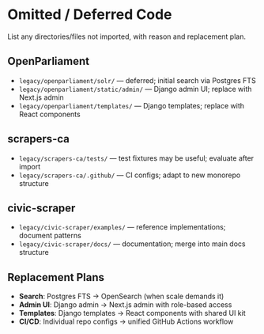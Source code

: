 # Omitted / Deferred Code

List any directories/files not imported, with reason and replacement plan.

## OpenParliament
- `legacy/openparliament/solr/` — deferred; initial search via Postgres FTS
- `legacy/openparliament/static/admin/` — Django admin UI; replace with Next.js admin
- `legacy/openparliament/templates/` — Django templates; replace with React components

## scrapers-ca
- `legacy/scrapers-ca/tests/` — test fixtures may be useful; evaluate after import
- `legacy/scrapers-ca/.github/` — CI configs; adapt to new monorepo structure

## civic-scraper
- `legacy/civic-scraper/examples/` — reference implementations; document patterns
- `legacy/civic-scraper/docs/` — documentation; merge into main docs structure

## Replacement Plans
- **Search**: Postgres FTS → OpenSearch (when scale demands it)
- **Admin UI**: Django admin → Next.js admin with role-based access
- **Templates**: Django templates → React components with shared UI kit
- **CI/CD**: Individual repo configs → unified GitHub Actions workflow

